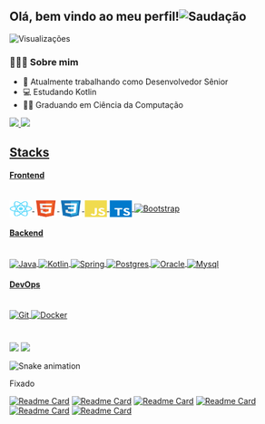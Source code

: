 <h2>Olá, bem vindo ao meu perfil!<img src="https://github.com/LuisPaulo1/assets/blob/master/perfil/01.gif" height="30" width="30" alt="Saudação"/></h2>

<p align="left"><img src="https://komarev.com/ghpvc/?username=LuisPaulo1" alt="Visualizações" /></p>

<h3>👨🏻‍💻 Sobre mim</h3>

- 💼 Atualmente trabalhando como Desenvolvedor Sênior
- 💻 Estudando Kotlin
- 👨‍🎓 Graduando em Ciência da Computação

<div>
  <a href="https://github.com/LuisPaulo1">
  <img height="180em" src="https://github-readme-stats.vercel.app/api?username=LuisPaulo1&show_icons=true&theme=chartreuse-dark&include_all_commits=true&count_private=true&custom_title=Estatísticas%20do%20GitHub&locale=pt-br"/>
  <img height="180em" src="https://github-readme-stats.vercel.app/api/top-langs/?username=LuisPaulo1&layout=compact&langs_count=7&theme=github_dark&locale=pt-br"/>
</div>
  
## Stacks

<h4>Frontend</h4> 
<div style="display: inline_block"><br>   
  <img align="center" alt="React" height="30" width="40" src="https://raw.githubusercontent.com/devicons/devicon/master/icons/react/react-original.svg">  
  <img align="center" alt="HTML" height="30" width="40" src="https://raw.githubusercontent.com/devicons/devicon/master/icons/html5/html5-original.svg">
  <img align="center" alt="CSS" height="30" width="40" src="https://raw.githubusercontent.com/devicons/devicon/master/icons/css3/css3-original.svg">
  <img align="center" alt="JavaScript" height="30" width="40" src="https://raw.githubusercontent.com/devicons/devicon/master/icons/javascript/javascript-plain.svg">
  <img align="center" alt="Typesscript" height="30" width="40" src="https://raw.githubusercontent.com/devicons/devicon/master/icons/typescript/typescript-plain.svg">
  <img align="center" alt="Bootstrap" height="30" width="40" src="https://cdn.jsdelivr.net/gh/devicons/devicon/icons/bootstrap/bootstrap-plain.svg">
</div>

<h4>Backend</h4>
<div style="display: inline_block"><br>
  <img align="center" alt="Java" height="30" width="40" src="https://cdn.jsdelivr.net/gh/devicons/devicon/icons/java/java-original-wordmark.svg">
  <img align="center" alt="Kotlin" height="30" width="40" src="https://cdn.jsdelivr.net/gh/devicons/devicon/icons/kotlin/kotlin-original.svg">
  <img align="center" alt="Spring" height="30" width="40" src="https://cdn.jsdelivr.net/gh/devicons/devicon/icons/spring/spring-original.svg">
  <img align="center" alt="Postgres" height="30" width="40" src="https://cdn.jsdelivr.net/gh/devicons/devicon/icons/postgresql/postgresql-original-wordmark.svg">
  <img align="center" alt="Oracle" height="30" width="40" src="https://cdn.jsdelivr.net/gh/devicons/devicon/icons/oracle/oracle-original.svg">
  <img align="center" alt="Mysql" height="30" width="40" src="https://cdn.jsdelivr.net/gh/devicons/devicon/icons/mysql/mysql-original-wordmark.svg"> 
</div>
  
 <h4>DevOps</h4> 
 <div style="display: inline_block"><br>
   <img align="center" alt="Git" height="30" width="40" src="https://cdn.jsdelivr.net/gh/devicons/devicon/icons/git/git-plain.svg">
   <img align="center" alt="Docker" height="30" width="40" src="https://cdn.jsdelivr.net/gh/devicons/devicon/icons/docker/docker-original.svg">
 </div>
 
 #
  
 <div> 
   <a href="https://www.linkedin.com/in/luis-paulo-souza-a54358134/" target="_blank"><img src="https://img.shields.io/badge/-LinkedIn-%230077B5?style=for-the-badge&logo=linkedin&logoColor=white" target="_blank"></a> 
   <a href = "mailto:csluispaulo@gmail.com"><img src="https://img.shields.io/badge/Gmail-D14836?style=for-the-badge&logo=gmail&logoColor=white" target="_blank"></a> 
   
![Snake animation](https://github.com/LuisPaulo1/LuisPaulo1/blob/output/github-contribution-grid-snake.svg)   
</div>
 
Fixado

[![Readme Card](https://github-readme-stats.vercel.app/api/pin/?username=LuisPaulo1&repo=DSVendas)](https://github.com/LuisPaulo1/DSVendas)
[![Readme Card](https://github-readme-stats.vercel.app/api/pin/?username=LuisPaulo1&repo=movieflix)](https://github.com/LuisPaulo1/movieflix)
[![Readme Card](https://github-readme-stats.vercel.app/api/pin/?username=LuisPaulo1&repo=imdb-api)](https://github.com/LuisPaulo1/imdb-api)
[![Readme Card](https://github-readme-stats.vercel.app/api/pin/?username=LuisPaulo1&repo=corrida-api)](https://github.com/LuisPaulo1/corrida-api)
[![Readme Card](https://github-readme-stats.vercel.app/api/pin/?username=LuisPaulo1&repo=bitmap-api)](https://github.com/LuisPaulo1/bitmap-api)
[![Readme Card](https://github-readme-stats.vercel.app/api/pin/?username=LuisPaulo1&repo=dssales)](https://github.com/LuisPaulo1/dssales.git)
  
